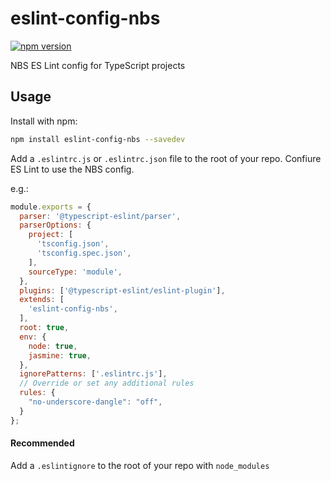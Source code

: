 # eslint-config-nbs

[![npm version](https://badge.fury.io/js/eslint-config-nbs.svg)](https://badge.fury.io/js/eslint-config-nbs)

NBS ES Lint config for TypeScript projects

## Usage

Install with npm:

```sh
npm install eslint-config-nbs --savedev
```

Add a `.eslintrc.js` or `.eslintrc.json` file to the root of your repo. Confiure ES Lint to use the NBS config.

e.g.:

```javascript
module.exports = {
  parser: '@typescript-eslint/parser',
  parserOptions: {
    project: [
      'tsconfig.json',
      'tsconfig.spec.json',
    ],
    sourceType: 'module',
  },
  plugins: ['@typescript-eslint/eslint-plugin'],
  extends: [
    'eslint-config-nbs',
  ],
  root: true,
  env: {
    node: true,
    jasmine: true,
  },
  ignorePatterns: ['.eslintrc.js'],
  // Override or set any additional rules
  rules: {
    "no-underscore-dangle": "off",
  }
};
```

#### Recommended

Add a `.eslintignore` to the root of your repo with `node_modules` 